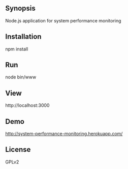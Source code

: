 ## Synopsis

Node.js application for system performance monitoring

## Installation

npm install

## Run

node bin/www

## View

http://localhost:3000

## Demo

http://system-performance-monitoring.herokuapp.com/

## License

GPLv2

